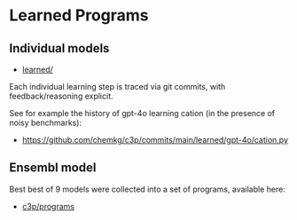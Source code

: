 # Learned Programs

## Individual models

* [learned/](https://github.com/chemkg/c3p/tree/main/learned)

Each individual learning step is traced via git commits, with feedback/reasoning explicit.

See for example the history of gpt-4o learning cation (in the presence of noisy benchmarks):

* https://github.com/chemkg/c3p/commits/main/learned/gpt-4o/cation.py


## Ensembl model

Best best of 9 models were collected into a set of programs, available here:

* [c3p/programs](https://github.com/chemkg/c3p/tree/main/c3p/programs)

